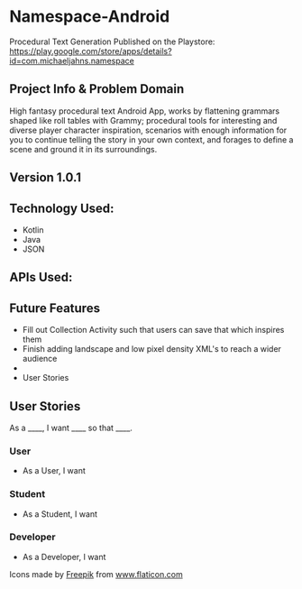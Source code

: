 # Namespace-Android
Procedural Text Generation 
Published on the Playstore: https://play.google.com/store/apps/details?id=com.michaeljahns.namespace

## Project Info & Problem Domain
High fantasy procedural text Android App, works by flattening grammars shaped like roll tables with Grammy; procedural tools for interesting and diverse player character inspiration, scenarios with enough information for you to continue telling the story in your own context, and forages to define a scene and ground it in its surroundings.

## Version 1.0.1

## Technology Used:
- Kotlin
- Java
- JSON

## APIs Used:


## Future Features
- Fill out Collection Activity such that users can save that which inspires them
- Finish adding landscape and low pixel density XML's to reach a wider audience
- 
- User Stories

## User Stories
As a ____, I want ____ so that ____.

### User
- As a User, I want
### Student
- As a Student, I want
### Developer
- As a Developer, I want


<div>Icons made by <a href="http://www.freepik.com" title="Freepik">Freepik</a> from <a href="https://www.flaticon.com/" title="Flaticon">www.flaticon.com</a></div>

